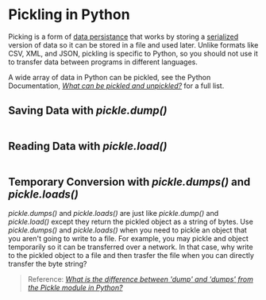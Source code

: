 # Pickling in Python
Picking is a form of [data persistance](https://c3.ai/glossary/features/data-persistence/) that works by storing a [serialized](https://towardsdatascience.com/what-why-and-how-of-de-serialization-in-python-2d4c3b622f6b) version of data so it can be stored in a file and used later. Unlike formats like CSV, XML, and JSON, pickling is specific to Python,
so you should not use it to transfer data between programs in different languages.

A wide array of data in Python can be pickled, see the Python Documentation, [_What can be pickled and unpickled?_](https://docs.python.org/3/library/pickle.html#what-can-be-pickled-and-unpickled) for a full list.

## Saving Data with _pickle.dump()_

```Python

```

## Reading Data with _pickle.load()_

```Python

```

## Temporary Conversion with _pickle.dumps()_ and _pickle.loads()_
_pickle.dumps()_ and _pickle.loads()_ are just like _pickle.dump()_ and _pickle.load()_ except they return the pickled object as a string of bytes. Use _pickle.dumps()_ and 
_pickle.loads()_ when you need to pickle an object that you aren't going to write to a file. For example, you may pickle and object temporarily so it can be transferred over a 
network. In that case, why write to the pickled object to a file and then trasfer the file when you can directly transfer the byte string?

> Reference: [_What is the difference between 'dump' and 'dumps' from the Pickle module in Python?_](https://itqna.net/questions/18582/what-difference-between-dump-and-dumps-pickle-module-python) <br />
